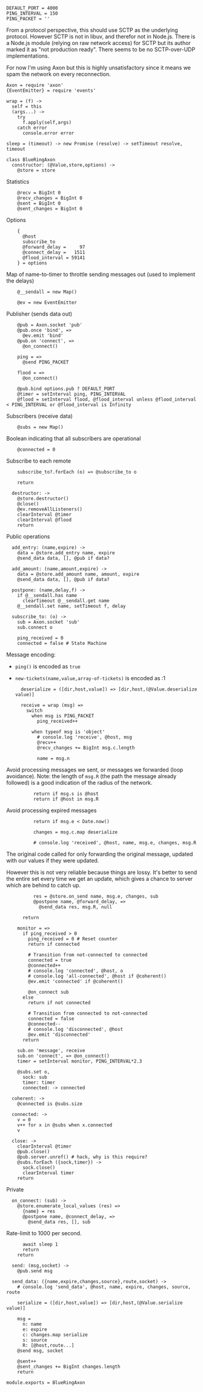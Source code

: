     DEFAULT_PORT = 4000
    PING_INTERVAL = 150
    PING_PACKET = ''

From a protocol perspective, this should use SCTP as the underlying protocol.
However SCTP is not in libuv, and therefor not in Node.js.
There is a Node.js module (relying on raw network access) for SCTP but its author marked it as "not production ready".
There seems to be no SCTP-over-UDP implementations.

For now I'm using Axon but this is highly unsatisfactory since it means we spam the network on every reconnection.

    Axon = require 'axon'
    {EventEmitter} = require 'events'

    wrap = (f) ->
      self = this
      (args...) ->
        try
          f.apply(self,args)
        catch error
          console.error error

    sleep = (timeout) -> new Promise (resolve) -> setTimeout resolve, timeout

    class BlueRingAxon
      constructor: (@Value,store,options) ->
        @store = store

Statistics

        @recv = BigInt 0
        @recv_changes = BigInt 0
        @sent = BigInt 0
        @sent_changes = BigInt 0

Options

        {
          @host
          subscribe_to
          @forward_delay =     97
          @connect_delay =   1511
          @flood_interval = 59141
        } = options

Map of name-to-timer to throttle sending messages out (used to implement the delays)

        @__sendall = new Map()

        @ev = new EventEmitter

Publisher (sends data out)

        @pub = Axon.socket 'pub'
        @pub.once 'bind', =>
          @ev.emit 'bind'
        @pub.on 'connect', =>
          @on_connect()

        ping = =>
          @send PING_PACKET

        flood = =>
          @on_connect()

        @pub.bind options.pub ? DEFAULT_PORT
        @timer = setInterval ping, PING_INTERVAL
        @flood = setInterval flood, @flood_interval unless @flood_interval < PING_INTERVAL or @flood_interval is Infinity

Subscribers (receive data)

        @subs = new Map()

Boolean indicating that all subscribers are operational

        @connected = 0

Subscribe to each remote

        subscribe_to?.forEach (o) => @subscribe_to o

        return

      destructor: ->
        @store.destructor()
        @close()
        @ev.removeAllListeners()
        clearInterval @timer
        clearInterval @flood
        return

Public operations

      add_entry: (name,expire) ->
        data = @store.add_entry name, expire
        @send_data data, [], @pub if data?

      add_amount: (name,amount,expire) ->
        data = @store.add_amount name, amount, expire
        @send_data data, [], @pub if data?

      postpone: (name,delay,f) ->
        if @__sendall.has name
          clearTimeout @__sendall.get name
        @__sendall.set name, setTimeout f, delay

      subscribe_to: (o) ->
        sub = Axon.socket 'sub'
        sub.connect o

        ping_received = 0
        connected = false # State Machine

Message encoding:
- `ping()` is encoded as `true`
- `new-tickets(name,value,array-of-tickets)` is encoded as :1

        deserialize = ([dir,host,value]) => [dir,host,(@Value.deserialize value)]

        receive = wrap (msg) =>
          switch
            when msg is PING_PACKET
              ping_received++

            when typeof msg is 'object'
              # console.log 'receive', @host, msg
              @recv++
              @recv_changes += BigInt msg.c.length

              name = msg.n

Avoid processing messages we sent, or messages we forwarded (loop avoidance).
Note: the length of `msg.R` (the path the message already followed) is a good indication of the radius of the network.

              return if msg.s is @host
              return if @host in msg.R

Avoid processing expired messages

              return if msg.e < Date.now()

              changes = msg.c.map deserialize

              # console.log 'received', @host, name, msg.e, changes, msg.R

The original code called for only forwarding the original message, updated with our values if they were updated.

However this is not very reliable because things are lossy. It's better to send the entire set every time we get an update, which gives a chance to server which are behind to catch up.

              res = @store.on_send name, msg.e, changes, sub
              @postpone name, @forward_delay, =>
                @send_data res, msg.R, null

          return

        monitor = =>
          if ping_received > 0
            ping_received = 0 # Reset counter
            return if connected

            # Transition from not-connected to connected
            connected = true
            @connected++
            # console.log 'connected', @host, o
            # console.log 'all-connected', @host if @coherent()
            @ev.emit 'connected' if @coherent()

            @on_connect sub
          else
            return if not connected

            # Transition from connected to not-connected
            connected = false
            @connected--
            # console.log 'disconnected', @host
            @ev.emit 'disconnected'
          return

        sub.on 'message', receive
        sub.on 'connect', => @on_connect()
        timer = setInterval monitor, PING_INTERVAL*2.3

        @subs.set o,
          sock: sub
          timer: timer
          connected: -> connected

      coherent: ->
        @connected is @subs.size

      connected: ->
        v = 0
        v++ for x in @subs when x.connected
        v

      close: ->
        clearInterval @timer
        @pub.close()
        @pub.server.unref() # hack, why is this require?
        @subs.forEach ({sock,timer}) ->
          sock.close()
          clearInterval timer
        return

Private

      on_connect: (sub) ->
        @store.enumerate_local_values (res) =>
          {name} = res
          @postpone name, @connect_delay, =>
            @send_data res, [], sub

Rate-limit to 1000 per second.

          await sleep 1
          return
        return

      send: (msg,socket) ->
        @pub.send msg

      send_data: ({name,expire,changes,source},route,socket) ->
        # console.log 'send_data', @host, name, expire, changes, source, route

        serialize = ([dir,host,value]) => [dir,host,(@Value.serialize value)]

        msg =
          n: name
          e: expire
          c: changes.map serialize
          s: source
          R: [@host,route...]
        @send msg, socket

        @sent++
        @sent_changes += BigInt changes.length
        return

    module.exports = BlueRingAxon
